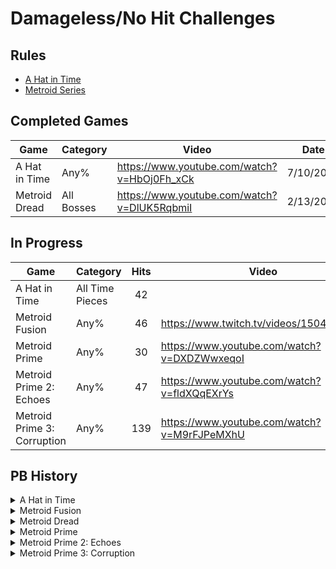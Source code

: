 # Damageless/No Hit Challenges

## Rules

- [A Hat in Time](https://pastebin.com/GLnPfYbr)
- [Metroid Series](http://bombch.us/DRr8)

## Completed Games

| Game | Category | Video | Date |
| --- | --- | --- | --- |
| A Hat in Time | Any% | https://www.youtube.com/watch?v=HbOj0Fh_xCk | 7/10/2022 |
| Metroid Dread | All Bosses | https://www.youtube.com/watch?v=DlUK5RqbmiI | 2/13/2022 |

## In Progress

| Game | Category | Hits | Video | Date |
| --- | --- | :---: | --- | --- |
| A Hat in Time | All Time Pieces | 42 |  | 7/19/2022 |
| Metroid Fusion | Any% | 46 | https://www.twitch.tv/videos/1504171132 | 6/4/2022 |
| Metroid Prime | Any% | 30 | https://www.youtube.com/watch?v=DXDZWwxeqoI | 1/10/2022 |
| Metroid Prime 2: Echoes | Any% | 47 | https://www.youtube.com/watch?v=fldXQqEXrYs | 1/26/2022 |
| Metroid Prime 3: Corruption | Any% | 139 | https://www.youtube.com/watch?v=M9rFJPeMXhU | 1/15/2022 |

## PB History

<details><summary>A Hat in Time</summary>
<p>

### Any%

| Hits | Video | Date |
| :---: | --- | :---: |
| 38 | https://www.youtube.com/watch?v=yrgTSKdkmqU | 6/16/2022 |
| 35 | https://www.youtube.com/watch?v=o1ryVaEniTI | 6/20/2022 |
| 12 | https://www.youtube.com/watch?v=5OBtNdJj4iI | 6/20/2022 |
| 3 | https://www.youtube.com/watch?v=dLOCInAB0Hs | 6/22/2022 |
| 2 | https://www.youtube.com/watch?v=b7qXwVV6YXI | 7/2/2022 |
| 1 | https://www.youtube.com/watch?v=4vF9fppXa5E | 7/5/2022 |
| 0 | https://www.youtube.com/watch?v=HbOj0Fh_xCk | 7/10/2022 |
  
### All Time Pieces

| Hits | Video | Date |
| :---: | --- | :---: |
| 77 | https://www.youtube.com/watch?v=kHdIFxoy5_s | 7/15/2022 |
| 73 |  | 7/18/2022 |
| 42 |  | 7/19/2022 |

</p>
</details>

<details><summary>Metroid Fusion</summary>
<p>

| Hits | Video | Date |
| :---: | --- | :---: |
| 49 | https://www.twitch.tv/videos/1313188107 | 5/26/2022 |
| 46 | https://www.twitch.tv/videos/1504171132 | 6/4/2022 |

</p>
</details>

<details><summary>Metroid Dread</summary>
<p>

| Hits | Video | Date |
| :---: | --- | :---: |
| 21 | https://www.youtube.com/watch?v=DXDZWwxeqoI | 11/13/2021 |
| 19 | https://www.youtube.com/watch?v=aCCwDDjJJWo | 11/19/2021 |
| 10 | https://www.youtube.com/watch?v=egQG-n4OfDA | 11/30/2021 |
| 5 | https://www.youtube.com/watch?v=wne8BGk7jCg | 12/26/2021 |
| 4 | https://www.youtube.com/watch?v=BFsXlFMuvHA | 12/27/2021 |
| 2 | https://www.youtube.com/watch?v=ZqG2E1ROvLQ | 12/28/2021 |
| 1 | https://www.youtube.com/watch?v=bhsdTDZU9sY | 12/30/2021 |
| 0 | https://www.youtube.com/watch?v=DlUK5RqbmiI | 2/13/2022 |

</p>
</details>

<details><summary>Metroid Prime</summary>
<p>

| Hits | Video | Date |
| :---: | --- | :---: |
| 87 | https://www.youtube.com/watch?v=q2kyNSA0Zck | 1/2/2022 |
| 38 | https://www.youtube.com/watch?v=bmLJyBLfY5k | 1/5/2022 |
| 30 | https://www.youtube.com/watch?v=ERUsbRSy_zU | 1/10/2022 |

</p>
</details>

<details><summary>Metroid Prime 2: Echoes</summary>
<p>

| Hits | Video | Date |
| :---: | --- | :---: |
| 64 | https://www.youtube.com/watch?v=MeiBb08N1uE | 1/6/2022 |
| 47 | https://www.youtube.com/watch?v=fldXQqEXrYs | 1/26/2022 |

</p>
</details>

<details><summary>Metroid Prime 3: Corruption</summary>
<p>

| Hits | Video | Date |
| :---: | --- | :---: |
| 139 | https://www.youtube.com/watch?v=M9rFJPeMXhU | 1/15/2022 |

</p>
</details>
